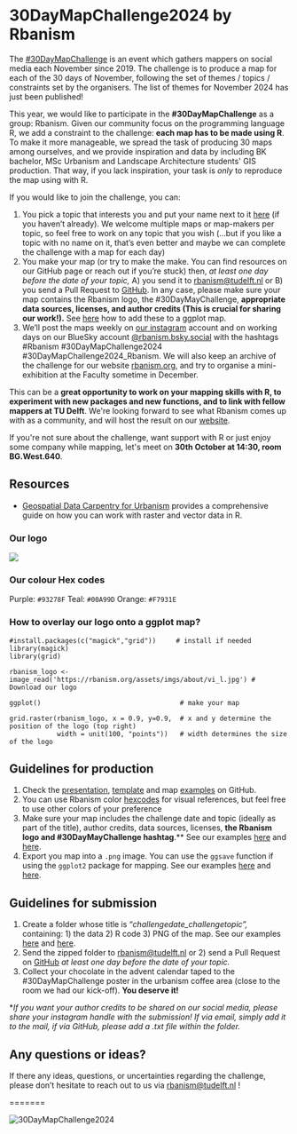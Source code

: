 # 30DayMapChallenge2024 by Rbanism

The [#30DayMapChallenge](https://30daymapchallenge.com/) is an event which gathers mappers on social media each November since 2019. The challenge is to produce a map for each of the 30 days of November, following the set of themes / topics / constraints set by the organisers. The list of themes for November 2024 has just been published!


This year, we would like to participate in the **#30DayMapChallenge** as a group: Rbanism. Given our community focus on the programming language R, we add a constraint to the challenge: **each map has to be made using R**. To make it more manageable, we spread the task of producing 30 maps among ourselves, and we provide inspiration and data by including BK bachelor, MSc Urbanism and Landscape Architecture students' GIS production. That way, if you lack inspiration, your task is *only* to reproduce the map using with R.

If you would like to join the challenge, you can:
1. You pick a topic that interests you and put your name next to it [here](https://docs.google.com/spreadsheets/d/1YEGjTCaki1-eSwPiO6DEi5-kWVbGZF_MznGGCCHTlis/edit?usp=sharing) (if you haven’t already). We welcome multiple maps or map-makers per topic, so feel free to work on any topic that you wish (…but if you like a topic with no name on it, that’s even better and maybe we can complete the challenge with a map for each day)
2. You make your map (or try to make the make. You can find resources on our GitHub page or reach out if you’re stuck) then, *at least one day before the date of your topic,* A) you send it to [rbanism@tudelft.nl](mailto:rbanism@tudelft.nl) or B) you send a Pull Request to [GitHub](https://github.com/Rbanism/30DayMapChallenge2024). In any case, please make sure your map contains the Rbanism logo, the #30DayMayChallenge, **appropriate data sources, licenses, and author credits (This is crucial for sharing our work!).** See [here](https://github.com/Rbanism/30DayMapChallenge2024?tab=readme-ov-file#how-to-overlay-our-logo-onto-a-ggplot-map) how to add these to a ggplot map.
3. We’ll post the maps weekly on [our instagram](https://www.instagram.com/rbanism_?utm_source=ig_web_button_share_sheet&igsh=ZDNlZDc0MzIxNw==) account and on working days on our BlueSky account [@rbanism.bsky.social](https://bsky.app/profile/rbanism.bsky.social) with the hashtags #Rbanism #30DayMapChallenge2024 #30DayMapChallenge2024_Rbanism. We will also keep an archive of the challenge for our website [rbanism.org](http://rbanism.org), and try to organise a mini-exhibition at the Faculty sometime in December.

This can be a **great opportunity to work on your mapping skills with R, to experiment with new packages and new functions, and to link with fellow mappers at TU Delft**. We're looking forward to see what Rbanism comes up with as a community, and will host the result on our [website](rbanism.org).

If you're not sure about the challenge, want support with R or just enjoy some company while mapping, let's meet on **30th October at 14:30, room BG.West.640**.

## Resources
- [Geospatial Data Carpentry for Urbanism](https://carpentries-incubator.github.io/r-geospatial-urban/) provides a comprehensive guide on how you can work with raster and vector data in R.

### Our logo
![](https://rbanism.org/assets/imgs/about/vi_l.jpg)

### Our colour Hex codes
Purple: `#93278F`
Teal: `#00A99D`
Orange: `#F7931E`

### How to overlay our logo onto a ggplot map?

```{r}
#install.packages(c("magick","grid"))     # install if needed
library(magick)
library(grid)

rbanism_logo <- image_read('https://rbanism.org/assets/imgs/about/vi_l.jpg') # Download our logo

ggplot()                                   # make your map

grid.raster(rbanism_logo, x = 0.9, y=0.9,  # x and y determine the position of the logo (top right)
            width = unit(100, "points"))   # width determines the size of the logo
```

## Guidelines for production

1. Check the [presentation](https://rbanism.github.io/30DayMapChallenge2024/), [template](https://rbanism.github.io/30DayMapChallenge2024/template/30daysmapchallenge_template_example.html) and map [examples](https://rbanism.github.io/30DayMapChallenge2024/8Nov_HDX/8Nov_HDX.html) on GitHub.
2. You can use Rbanism color [hexcodes](https://github.com/Rbanism/30DayMapChallenge2024?tab=readme-ov-file#our-colour-hex-codes) for visual references,  but feel free to use other colors of your preference
3. Make sure your map includes the challenge date and topic (ideally as part of the title), author credits, data sources, licenses, **the Rbanism logo and #30DayMayChallenge hashtag**.** See our examples [here](https://rbanism.github.io/30DayMapChallenge2024/8Nov_HDX/8Nov_HDX.html) and [here](https://rbanism.github.io/30DayMapChallenge2024/15Nov_MyData/15Nov_MyData.html).
4. Export you map into a `.png` image. You can use the `ggsave` function if using the `ggplot2` package for mapping. See our examples [here](https://rbanism.github.io/30DayMapChallenge2024/8Nov_HDX/8Nov_HDX.html) and [here](https://rbanism.github.io/30DayMapChallenge2024/15Nov_MyData/15Nov_MyData.html).

## Guidelines for submission

1. Create a folder whose title is “*challengedate_challengetopic”,* containing: 1) the data  2) R code 3) PNG of the map. See our examples [here](https://github.com/Rbanism/30DayMapChallenge2024/tree/main/8Nov_HDX) and [here](https://github.com/Rbanism/30DayMapChallenge2024/tree/main/15Nov_MyData).
2. Send the zipped folder to [rbanism@tudelft.nl](mailto:rbanism@tudelft.nl) or 2) send a Pull Request on [GitHub](https://github.com/Rbanism/30DayMapChallenge2024) *at least one day before the date of your topic.*
3. Collect your chocolate in the advent calendar taped to the #30DayMapChallenge poster in the urbanism coffee area (close to the room we had our kick-off). **You deserve it!**

**If you want your author credits to be shared on our social media, please share your instagram handle with the submission! If via email, simply add it to the mail, if via GitHub, please add a .txt file within the folder.*

## Any questions or ideas?

If there any ideas, questions, or uncertainties regarding the challenge, please don’t hesitate to reach out to us via [rbanism@tudelft.nl](mailto:rbanism@tudelft.nl) !

=======

![30DayMapChallenge2024](https://30daymapchallenge.com/imgs/30dmc_2024.png)




